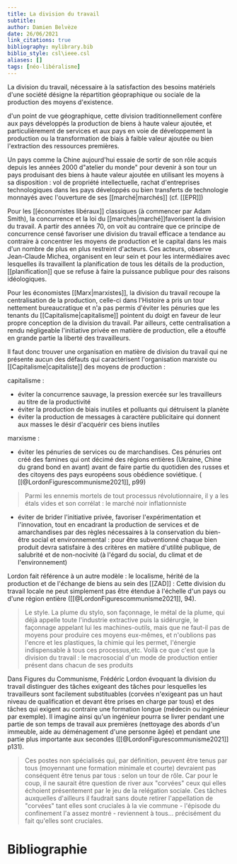 ```yaml
---
title: La division du travail
subtitle:
author: Damien Belvèze
date: 26/06/2021
link_citations: true
bibliography: mylibrary.bib
biblio_style: csl\ieee.csl
aliases: []
tags: [néo-libéralisme]
---
```



La division du travail, nécessaire à la satisfaction des besoins matériels d'une société désigne la répartition géopraphique ou sociale de la production des moyens d'existence. 

d'un point de vue géographique, cette division traditionnellement confère aux pays développés la production de biens à haute valeur ajoutée, et particulièrement de services et aux pays en voie de développement la production ou la transformation de biais à faible valeur ajoutée ou bien l'extraction des ressources premières. 

Un pays comme la Chine aujourd'hui essaie de sortir de son rôle acquis depuis les années 2000 d"atelier du monde" pour devenir à son tour un pays produisant des biens à haute valeur ajoutée en utilisant les moyens à sa disposition : vol de propriété intellectuelle, rachat d'entreprises technologiques dans les pays développés ou bien transferts de technologie monnayés avec l'ouverture de ses [[marché|marchés]] (cf. [[EPR]])

Pour les [[économistes libéraux]] classiques (à commencer par Adam Smith), la concurrence et la loi du [[marchés|marché]]favorisent la division du travail.
A partir des années 70, on voit au contraire que ce principe de concurrence censé favoriser une division du travail efficace a tendance au contraire à concentrer les moyens de production et le capital dans les mais d'un nombre de plus en plus restreint d'acteurs. Ces acteurs, observe Jean-Claude Michea, organisent en leur sein et pour les intermédiaires avec lesquelles ils travaillent la planification de tous les détails de la production, [[planification]] que se refuse à faire la puissance publique pour des raisons idéologiques.

Pour les économistes [[Marx|marxistes]], la division du travail recoupe la centralisation de la production, celle-ci dans l'Histoire a pris un tour nettement bureaucratique et n'a pas permis d'éviter les pénuries que les tenants du [[Capitalisme|capitalisme]] pointent du doigt en faveur de leur propre conception de la division du travail. 
Par ailleurs, cette centralisation a rendu négligeable l'initiative privée en matière de production, elle a étouffé en grande partie la liberté des travailleurs. 

Il faut donc trouver une organisation en matière de division du travail qui ne présente aucun des défauts qui caractérisent l'organisation marxiste ou [[Capitalisme|capitaliste]] des moyens de production : 

capitalisme : 

- éviter la concurrence sauvage, la pression exercée sur les travailleurs au titre de la productivité
- éviter la production de biais inutiles et polluants qui détruisent la planète
- éviter la production de messages à caractère publicitaire qui donnent aux masses le désir d'acquérir ces biens inutiles

marxisme : 

- éviter les pénuries de services ou de marchandises. Ces pénuries ont créé des famines qui ont décimé des régions entières (Ukraine, Chine du grand bond en avant) avant de faire partie du quotidien des russes et des citoyens des pays européens sous obédience soviétique. ( [[@LordonFigurescommunisme2021]], p99) 

> Parmi les ennemis mortels de tout processus révolutionnaire, il y a les étals vides et son corrélat : le marché noir inflationniste 

- éviter de brider l'initiative privée, favoriser l'expérimentation et l'innovation, tout en encadrant la production de services et de amarchandises par des règles nécessaires à la conservation du bien-être social et environnemental : pour être subventionné chaque bien produit devra satisfaire à des critères en matière d'utilité publique, de salubrité et de non-nocivité (à l'égard du social, du climat et de l'environnement)


Lordon fait référence à un autre modèle : le localisme, hérité de la production et de l'échange de biens au sein des [[ZAD]] :
Cette division du travail locale ne peut simplement pas être étendue à l'échelle d'un pays ou d'une région entière ([[@LordonFigurescommunisme2021]], 94). 

> Le style. La plume du stylo, son façonnage, le métal de la plume, qui déjà appelle toute l'industrie extractive puis la sidérurgie, le façonnage appelant lui les machines-outils, mais que ne faut-il pas de moyens pour produire ces moyens eux-mêmes, et n'oublions pas l'encre et les plastiques, la chimie qui les permet, l'énergie indispensable à tous ces processus,etc. Voilà ce que c'est que la division du travail : le macrosocial d'un mode de production entier présent dans chacun de ses produits

Dans Figures du Communisme, Frédéric Lordon évoquant la division du travail distinguer des tâches exigeant des tâches pour lesquelles les travailleurs sont facilement substituables (corvées n'exigeant pas un haut niveau de qualification et devant être prises en charge par tous) et des tâches qui exigent au contraire une formation longue (médecin ou ingénieur par exemple). Il imagine ainsi qu'un ingénieur pourra se livrer pendant une partie de son temps de travail aux premières (nettoyage des abords d'un immeuble, aide au déménagement d'une personne âgée) et pendant une partie plus importante aux secondes ([[@LordonFigurescommunisme2021]] p131). 

> Ces postes non spécialisés qui, par définition, peuvent être tenus par tous (moyennant une formation minimale et courte) devraient pas conséquent être tenus par tous : selon un tour de rôle. Car pour le coup, il ne saurait être question de river aux "corvées" ceux qui elles échoient présentement par le jeu de la relégation sociale. Ces tâches auxquelles d'ailleurs il faudrait sans doute retirer l'appellation de "corvées" tant elles sont cruciales à la vie commune - l'épisode du confinement l'a assez montré - reviennent à tous... précisément du fait qu'elles sont cruciales.

# Bibliographie